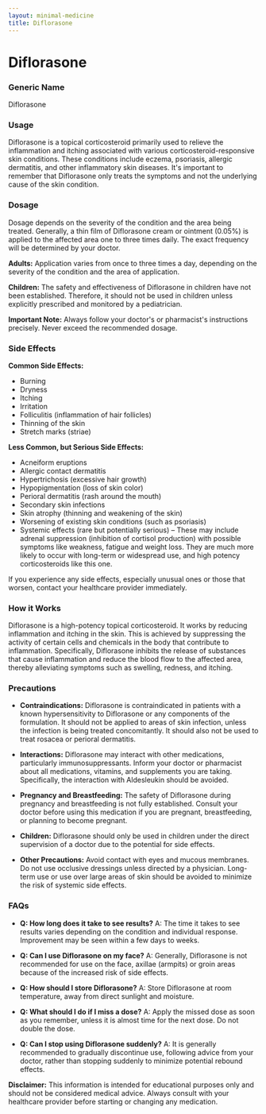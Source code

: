 ```yaml
---
layout: minimal-medicine
title: Diflorasone
---
```


# Diflorasone
### Generic Name
Diflorasone

### Usage
Diflorasone is a topical corticosteroid primarily used to relieve the inflammation and itching associated with various corticosteroid-responsive skin conditions.  These conditions include eczema, psoriasis, allergic dermatitis, and other inflammatory skin diseases.  It's important to remember that Diflorasone only treats the symptoms and not the underlying cause of the skin condition.

### Dosage
Dosage depends on the severity of the condition and the area being treated.  Generally, a thin film of Diflorasone cream or ointment (0.05%) is applied to the affected area one to three times daily.  The exact frequency will be determined by your doctor.

**Adults:**  Application varies from once to three times a day, depending on the severity of the condition and the area of application.

**Children:**  The safety and effectiveness of Diflorasone in children have not been established.  Therefore, it should not be used in children unless explicitly prescribed and monitored by a pediatrician.

**Important Note:** Always follow your doctor's or pharmacist's instructions precisely.  Never exceed the recommended dosage.


### Side Effects

**Common Side Effects:**

* Burning
* Dryness
* Itching
* Irritation
* Folliculitis (inflammation of hair follicles)
* Thinning of the skin
* Stretch marks (striae)

**Less Common, but Serious Side Effects:**

* Acneiform eruptions
* Allergic contact dermatitis
* Hypertrichosis (excessive hair growth)
* Hypopigmentation (loss of skin color)
* Perioral dermatitis (rash around the mouth)
* Secondary skin infections
* Skin atrophy (thinning and weakening of the skin)
* Worsening of existing skin conditions (such as psoriasis)
* Systemic effects (rare but potentially serious) – These may include adrenal suppression (inhibition of cortisol production) with possible symptoms like weakness, fatigue and weight loss.  They are much more likely to occur with long-term or widespread use, and high potency corticosteroids like this one.


If you experience any side effects, especially unusual ones or those that worsen, contact your healthcare provider immediately.


### How it Works
Diflorasone is a high-potency topical corticosteroid.  It works by reducing inflammation and itching in the skin.  This is achieved by suppressing the activity of certain cells and chemicals in the body that contribute to inflammation.  Specifically, Diflorasone inhibits the release of substances that cause inflammation and reduce the blood flow to the affected area, thereby alleviating symptoms such as swelling, redness, and itching.


### Precautions

* **Contraindications:** Diflorasone is contraindicated in patients with a known hypersensitivity to Diflorasone or any components of the formulation. It should not be applied to areas of skin infection, unless the infection is being treated concomitantly.  It should also not be used to treat rosacea or perioral dermatitis.

* **Interactions:**  Diflorasone may interact with other medications, particularly immunosuppressants.  Inform your doctor or pharmacist about all medications, vitamins, and supplements you are taking.  Specifically, the interaction with Aldesleukin should be avoided.

* **Pregnancy and Breastfeeding:**  The safety of Diflorasone during pregnancy and breastfeeding is not fully established.  Consult your doctor before using this medication if you are pregnant, breastfeeding, or planning to become pregnant.

* **Children:**  Diflorasone should only be used in children under the direct supervision of a doctor due to the potential for side effects.

* **Other Precautions:** Avoid contact with eyes and mucous membranes. Do not use occlusive dressings unless directed by a physician.  Long-term use or use over large areas of skin should be avoided to minimize the risk of systemic side effects.


### FAQs

* **Q: How long does it take to see results?** A:  The time it takes to see results varies depending on the condition and individual response.  Improvement may be seen within a few days to weeks.

* **Q: Can I use Diflorasone on my face?** A: Generally, Diflorasone is not recommended for use on the face, axillae (armpits) or groin areas because of the increased risk of side effects.

* **Q: How should I store Diflorasone?** A: Store Diflorasone at room temperature, away from direct sunlight and moisture.

* **Q: What should I do if I miss a dose?** A: Apply the missed dose as soon as you remember, unless it is almost time for the next dose.  Do not double the dose.

* **Q: Can I stop using Diflorasone suddenly?** A:  It is generally recommended to gradually discontinue use, following advice from your doctor, rather than stopping suddenly to minimize potential rebound effects.


**Disclaimer:** This information is intended for educational purposes only and should not be considered medical advice.  Always consult with your healthcare provider before starting or changing any medication.

